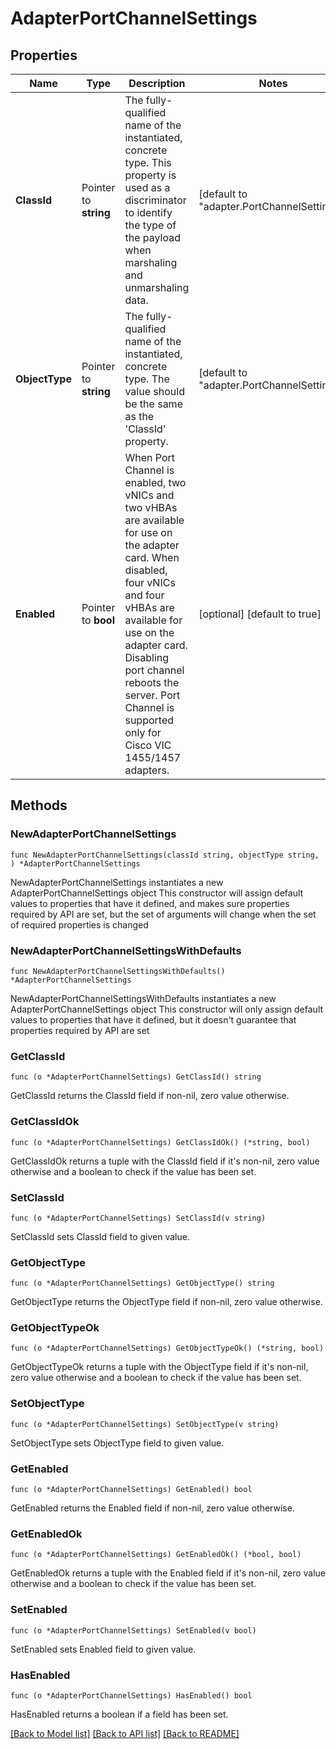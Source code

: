 # AdapterPortChannelSettings

## Properties

Name | Type | Description | Notes
------------ | ------------- | ------------- | -------------
**ClassId** | Pointer to **string** | The fully-qualified name of the instantiated, concrete type. This property is used as a discriminator to identify the type of the payload when marshaling and unmarshaling data. | [default to "adapter.PortChannelSettings"]
**ObjectType** | Pointer to **string** | The fully-qualified name of the instantiated, concrete type. The value should be the same as the &#39;ClassId&#39; property. | [default to "adapter.PortChannelSettings"]
**Enabled** | Pointer to **bool** | When Port Channel is enabled, two vNICs and two vHBAs are available for use on the adapter card. When disabled, four vNICs and four vHBAs are available for use on the adapter card. Disabling port channel reboots the server. Port Channel is supported only for Cisco VIC 1455/1457 adapters. | [optional] [default to true]

## Methods

### NewAdapterPortChannelSettings

`func NewAdapterPortChannelSettings(classId string, objectType string, ) *AdapterPortChannelSettings`

NewAdapterPortChannelSettings instantiates a new AdapterPortChannelSettings object
This constructor will assign default values to properties that have it defined,
and makes sure properties required by API are set, but the set of arguments
will change when the set of required properties is changed

### NewAdapterPortChannelSettingsWithDefaults

`func NewAdapterPortChannelSettingsWithDefaults() *AdapterPortChannelSettings`

NewAdapterPortChannelSettingsWithDefaults instantiates a new AdapterPortChannelSettings object
This constructor will only assign default values to properties that have it defined,
but it doesn't guarantee that properties required by API are set

### GetClassId

`func (o *AdapterPortChannelSettings) GetClassId() string`

GetClassId returns the ClassId field if non-nil, zero value otherwise.

### GetClassIdOk

`func (o *AdapterPortChannelSettings) GetClassIdOk() (*string, bool)`

GetClassIdOk returns a tuple with the ClassId field if it's non-nil, zero value otherwise
and a boolean to check if the value has been set.

### SetClassId

`func (o *AdapterPortChannelSettings) SetClassId(v string)`

SetClassId sets ClassId field to given value.


### GetObjectType

`func (o *AdapterPortChannelSettings) GetObjectType() string`

GetObjectType returns the ObjectType field if non-nil, zero value otherwise.

### GetObjectTypeOk

`func (o *AdapterPortChannelSettings) GetObjectTypeOk() (*string, bool)`

GetObjectTypeOk returns a tuple with the ObjectType field if it's non-nil, zero value otherwise
and a boolean to check if the value has been set.

### SetObjectType

`func (o *AdapterPortChannelSettings) SetObjectType(v string)`

SetObjectType sets ObjectType field to given value.


### GetEnabled

`func (o *AdapterPortChannelSettings) GetEnabled() bool`

GetEnabled returns the Enabled field if non-nil, zero value otherwise.

### GetEnabledOk

`func (o *AdapterPortChannelSettings) GetEnabledOk() (*bool, bool)`

GetEnabledOk returns a tuple with the Enabled field if it's non-nil, zero value otherwise
and a boolean to check if the value has been set.

### SetEnabled

`func (o *AdapterPortChannelSettings) SetEnabled(v bool)`

SetEnabled sets Enabled field to given value.

### HasEnabled

`func (o *AdapterPortChannelSettings) HasEnabled() bool`

HasEnabled returns a boolean if a field has been set.


[[Back to Model list]](../README.md#documentation-for-models) [[Back to API list]](../README.md#documentation-for-api-endpoints) [[Back to README]](../README.md)


